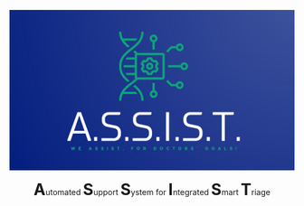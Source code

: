 ![Logo](logo.png)

<p align="center">
  <a style="font-size:2em; font-weight:bold;">A</a>utomated 
  <a style="font-size:2em; font-weight:bold;">S</a>upport 
  <a style="font-size:2em; font-weight:bold;">S</a>ystem for 
  <a style="font-size:2em; font-weight:bold;">I</a>ntegrated 
  <a style="font-size:2em; font-weight:bold;">S</a>mart 
  <a style="font-size:2em; font-weight:bold;">T</a>riage
</p>


